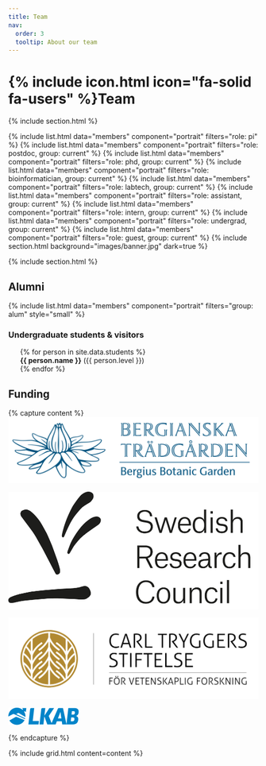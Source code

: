 ```yaml
---
title: Team
nav:
  order: 3
  tooltip: About our team
---
```


# {% include icon.html icon="fa-solid fa-users" %}Team

{% include section.html %}

{% include list.html data="members" component="portrait" filters="role: pi" %}
{% include list.html data="members" component="portrait" filters="role: postdoc, group: current" %}
{% include list.html data="members" component="portrait" filters="role: phd, group: current" %}
{% include list.html data="members" component="portrait" filters="role: bioinformatician, group: current" %}
{% include list.html data="members" component="portrait" filters="role: labtech, group: current" %}
{% include list.html data="members" component="portrait" filters="role: assistant, group: current" %}
{% include list.html data="members" component="portrait" filters="role: intern, group: current" %}
{% include list.html data="members" component="portrait" filters="role: undergrad, group: current" %}
{% include list.html data="members" component="portrait" filters="role: guest, group: current" %}
{% include section.html background="images/banner.jpg" dark=true %}

{% include section.html %}

## Alumni

{% include list.html data="members" component="portrait" filters="group: alum" style="small" %}

### Undergraduate students & visitors
<ul style="list-style: none;">
  {% for person in site.data.students %}
      <li><b>{{ person.name }}</b> ({{ person.level }})</li>
  {% endfor %}
</ul>

## Funding

{% capture content %}
[![Bergianska stiftelsen](/images/funding_logos/bergianska.png)](https://www.bergianska.se/)

[![Vetenskapsrådet](/images/funding_logos/vr.png)](https://www.vr.se/)

[![Carl Tryggers stiftelse](/images/funding_logos/CTS_logotyp.svg)](https://www.carltryggersstiftelse.se/)

[![LKAB Kiruna](/images/funding_logos/LKAB_logo_blue.svg)](https://lkab.com/en/)

{% endcapture %}

{% include grid.html content=content %}
